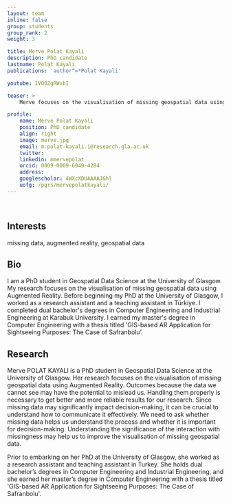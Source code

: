 ```yaml
---
layout: team
inline: false
group: students
group_rank: 2
weight: 3

title: Merve Polat Kayali
description: PhD candidate
lastname: Polat Kayali
publications: 'author^=*Polat Kayali'

youtube: 1VOOZgRWxbI

teaser: >
    Merve focuses on the visualisation of missing geospatial data using Augmented Reality

profile:
    name: Merve Polat Kayali
    position: PhD candidate
    align: right
    image: merve.jpg
    email: m.polat-kayali.1@research.gla.ac.uk
    twitter:
    linkedin: mmervepolat
    orcid: 0009-0009-6949-4284
    address:
    googlescholar: 4WXcXDUAAAAJ&hl
    uofg: /pgrs/mervepolatkayali/
---
```

<br>

## Interests
missing data, augmented reality, geospatial data

## Bio
I am a PhD student in Geospatial Data Science at the University of Glasgow. My research focuses on the visualisation of missing geospatial data using Augmented Reality. Before beginning my PhD at the University of Glasgow, I worked as a research assistant and a teaching assistant in Türkiye. I completed dual bachelor's degrees in Computer Engineering and Industrial Engineering at Karabuk University. I earned my master's degree in Computer Engineering with a thesis titled 'GIS-based AR Application for Sightseeing Purposes: The Case of Safranbolu’.

## Research

Merve POLAT KAYALI is a PhD student in Geospatial Data Science at the University of Glasgow. Her research focuses on the visualisation of missing geospatial data using Augmented Reality. Outcomes because the data we cannot see may have the potential to mislead us. Handling them properly is necessary to get better and more reliable results for our research. Since missing data may significantly impact decision-making, it can be crucial to understand how to communicate it effectively. We need to ask whether missing data helps us understand the process and whether it is important for decision-making. Understanding the significance of the interaction with missingness may help us to improve the visualisation of missing geospatial data.
 
Prior to embarking on her PhD at the University of Glasgow, she worked as a research assistant and teaching assistant in Turkey. She holds dual bachelor’s degrees in Computer Engineering and Industrial Engineering, and she earned her master’s degree in Computer Engineering with a thesis titled 'GIS-based AR Application for Sightseeing Purposes: The Case of Safranbolu'.